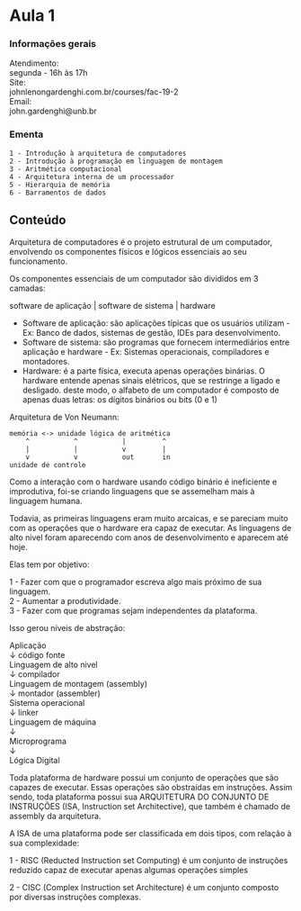 # Aula 1

### Informações gerais

<p>
Atendimento: <br />
segunda - 16h às 17h <br />
Site: <br />
johnlenongardenghi.com.br/courses/fac-19-2 <br />
Email:<br />
john.gardenghi@unb.br
</p>

### Ementa

    1 - Introdução à arquitetura de computadores
    2 - Introdução à programação em linguagem de montagem
    3 - Aritmética computacional 
    4 - Arquitetura interna de um processador 
    5 - Hierarquia de memória 
    6 - Barramentos de dados

## Conteúdo

Arquitetura de computadores é o projeto estrutural de um computador, envolvendo os componentes físicos e lógicos essenciais ao seu funcionamento.

Os componentes essenciais de um computador são divididos em 3 camadas:

software de aplicação | software de sistema | hardware

- Software de aplicação: são aplicações típicas que os usuários utilizam - Ex: Banco de dados, sistemas de gestão, IDEs para desenvolvimento.
- Software de sistema: são programas que fornecem intermediários entre aplicação e hardware - Ex: Sistemas operacionais, compiladores e montadores.
- Hardware: é a parte física, executa apenas operações binárias. O hardware entende apenas sinais elétricos, que se restringe a ligado e desligado. deste modo, o alfabeto de um computador é composto de apenas duas letras: os dígitos binários ou bits (0 e 1)

Arquitetura de Von Neumann:


    memória <-> unidade lógica de aritmética
        ^           ^           |         ^
        |           |           v         |
        v           v           out       in
    unidade de controle  

Como a interação com o hardware usando código binário é ineficiente e improdutiva, foi-se criando linguagens que se assemelham mais à linguagem humana.

Todavia, as primeiras linguagens eram muito arcaicas, e se pareciam muito com as operações que o hardware era capaz de executar. As linguagens de alto nivel foram aparecendo com anos de desenvolvimento e aparecem até hoje.

Elas tem por objetivo:

<p>
1 - Fazer com que o programador escreva algo mais próximo de sua linguagem.<br />
2 - Aumentar a produtividade. <br />
3 - Fazer com que programas sejam independentes da plataforma.
</p> 

Isso gerou níveis de abstração:

<p>
Aplicação <br />
↓ código fonte <br />
Linguagem de alto nivel <br />
↓ compilador <br />
Linguagem de montagem (assembly)<br />
↓ montador (assembler)<br />
Sistema operacional <br />
↓ linker <br />
Linguagem de máquina <br />
↓ <br />
Microprograma <br />
↓ <br />
Lógica Digital <br />
</p>

Toda plataforma de hardware possui um conjunto de operações que são capazes de executar. Essas operações são obstraídas em instruções. Assim sendo, toda plataforma possui sua ARQUITETURA DO CONJUNTO DE INSTRUÇÕES (ISA, Instruction set Architective), que também é chamado de assembly da arquitetura.

A ISA de uma plataforma pode ser classificada em dois tipos, com relação à sua complexidade:

1 - RISC (Reducted Instruction set Computing) é um conjunto de instruções reduzido capaz de executar apenas algumas operações simples

2 - CISC (Complex Instruction set Architecture) é um conjunto composto por diversas instruções complexas.
